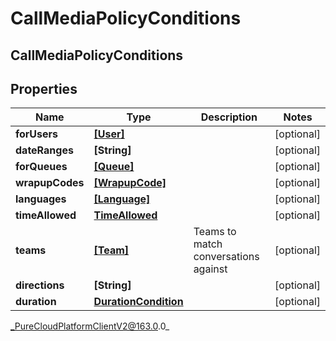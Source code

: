 # CallMediaPolicyConditions

## CallMediaPolicyConditions

## Properties

|Name | Type | Description | Notes|
|------------ | ------------- | ------------- | -------------|
| **forUsers** | [**[User]**](User) |  | [optional] |
| **dateRanges** | **[String]** |  | [optional] |
| **forQueues** | [**[Queue]**](Queue) |  | [optional] |
| **wrapupCodes** | [**[WrapupCode]**](WrapupCode) |  | [optional] |
| **languages** | [**[Language]**](Language) |  | [optional] |
| **timeAllowed** | [**TimeAllowed**](TimeAllowed) |  | [optional] |
| **teams** | [**[Team]**](Team) | Teams to match conversations against | [optional] |
| **directions** | **[String]** |  | [optional] |
| **duration** | [**DurationCondition**](DurationCondition) |  | [optional] |



_PureCloudPlatformClientV2@163.0.0_
